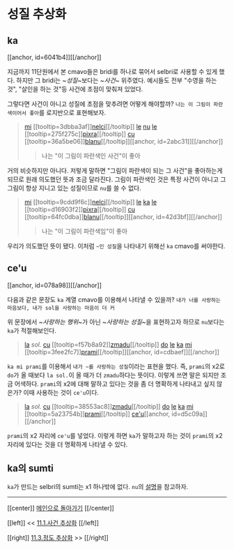 # 성질 추상화

## ka

[[anchor, id=6041b4]][[/anchor]]

지금까지 11단원에서 본 cmavo들은 bridi를 하나로 묶어서 selbri로 사용할 수 있게 했다. 하지만 그 bridi는 ~_성질_~보다는 ~_사건_~ 위주였다. 예시들도 전부 "수영을 하는 것", "살인을 하는 것"등 사건에 초점이 맞춰져 있었다.

그렇다면 사건이 아니고 성질에 초점을 맞추려면 어떻게 해야할까? `나는 이 그림이 파란 색이어서 좋아`를 로지반으로 표현해보자.

> [mi](07_00_sumti_cmavo.html#9347d0) [[tooltip=3dbba3af]][nelci](gismu.html#nelci)[[/tooltip]] [le](06_00_le.html#fcb63c) [nu](11_00_nu.html#54d359) [le](06_00_le.html#fcb63c) [[tooltip=275f275c]][pixra](gismu.html#pixra)[[/tooltip]] [cu](09_00_cu.html#9a24bc) [[tooltip=36a5be06]][blanu](gismu.html#blanu)[[/tooltip]][[anchor, id=2abc31]][[/anchor]]
>> 나는 "이 그림이 파란색인 사건"이 좋아

거의 비슷하지만 아니다. 저렇게 말하면 "그림이 파란색이 되는 그 사건"을 좋아하는게 되므로 원래 의도했던 뜻과 조금 달라진다. 그림이 파란색인 것은 특정 사건이 아니고 그 그림이 항상 지니고 있는 성질이므로 `nu`를 쓸 수 없다.

> [mi](07_00_sumti_cmavo.html#9347d0) [[tooltip=9cdd9f6c]][nelci](gismu.html#nelci)[[/tooltip]] [le](06_00_le.html#fcb63c) [ka](11_02_성질_추상화.html#6041b4) [le](06_00_le.html#fcb63c) [[tooltip=d16903f2]][pixra](gismu.html#pixra)[[/tooltip]] [cu](09_00_cu.html#9a24bc) [[tooltip=64fc0dba]][blanu](gismu.html#blanu)[[/tooltip]][[anchor, id=42d3bf]][[/anchor]]
>> 나는 "이 그림이 파란색임"이 좋아

우리가 의도했던 뜻이 됐다. 이처럼 `~인 성질`을 나타내기 위해선 `ka` cmavo를 써야한다.

## ce'u

[[anchor, id=078a98]][[/anchor]]

다음과 같은 문장도 `ka` 계열 cmavo를 이용해서 나타낼 수 있을까? `내가 너를 사랑하는 마음보다, 내가 sol을 사랑하는 마음이 더 커`

위 문장에서 ~_사랑하는 행위_~가 아닌 ~_사랑하는 성질_~을 표현하고자 하므로 `nu`보다는 `ka`가 적절해보인다.

> [la](06_00_le.html#7ce1e2) *sol.* [cu](09_00_cu.html#9a24bc) [[tooltip=f57b8a92]][zmadu](gismu.html#zmadu)[[/tooltip]] [do](07_00_sumti_cmavo.html#e3d59a) [le](06_00_le.html#fcb63c) [ka](11_02_성질_추상화.html#6041b4) [mi](07_00_sumti_cmavo.html#9347d0) [[tooltip=3fee2fc7]][prami](gismu.html#prami)[[/tooltip]][[anchor, id=cdbaef]][[/anchor]]

`ka mi prami`를 이용해서 `내가 ~를 사랑하는 성질`이라는 표현을 했다. 즉, `prami`의 x2로 `do`가 올 때보다 `la sol.`이 올 때가 더 `zmadu`하다는 뜻이다. 이렇게 쓰면 말은 되지만 조금 어색하다. `prami`의 x2에 대해 말하고 있다는 것을 좀 더 명확하게 나타내고 싶지 않은가? 이때 사용하는 것이 `ce'u`이다.

> [la](06_00_le.html#7ce1e2) *sol.* [cu](09_00_cu.html#9a24bc) [[tooltip=38553ac8]][zmadu](gismu.html#zmadu)[[/tooltip]] [do](07_00_sumti_cmavo.html#e3d59a) [le](06_00_le.html#fcb63c) [ka](11_02_성질_추상화.html#6041b4) [mi](07_00_sumti_cmavo.html#9347d0) [[tooltip=5a23754b]][prami](gismu.html#prami)[[/tooltip]] [ce'u](11_02_성질_추상화.html#078a98)[[anchor, id=d5c09a]][[/anchor]]

`prami`의 x2 자리에 `ce'u`를 넣었다. 이렇게 하면 `ka`가 말하고자 하는 것이 `prami`의 x2 자리에 있다는 것을 더 명확하게 나타낼 수 있다.

## ka의 sumti

`ka`가 만드는 selbri의 sumti는 x1 하나밖에 없다. `nu`의 [설명](11_00_nu.html#nu의-sumti)을 참고하자.

---

[[center]]
[메인으로 돌아가기](index.html)
[[/center]]

[[left]]
<< [11.1.사건 추상화](11_01_사건_추상화.html)
[[/left]]

[[right]]
[11.3.정도 추상화](11_03_정도_추상화.html) >>
[[/right]]


[^3dbba3af]: [[highlight=red]]x1[[/highlight]]이 [[highlight=green]]x2[[/highlight]]를 좋아한다
[^275f275c]: [[highlight=red]]x1[[/highlight]]은 [[highlight=green]]x2[[/highlight]](대상)를 [[highlight=aqua]][[black]]x3[[/black]][[/highlight]](화가)가 [[highlight=emerald]][[black]]x4[[/black]][[/highlight]](매체)에 그린 그림이다
[^36a5be06]: [[highlight=red]]x1[[/highlight]]은 파랗다
[^9cdd9f6c]: [[highlight=red]]x1[[/highlight]]이 [[highlight=green]]x2[[/highlight]]를 좋아한다
[^d16903f2]: [[highlight=red]]x1[[/highlight]]은 [[highlight=green]]x2[[/highlight]](대상)를 [[highlight=aqua]][[black]]x3[[/black]][[/highlight]](화가)가 [[highlight=emerald]][[black]]x4[[/black]][[/highlight]](매체)에 그린 그림이다
[^64fc0dba]: [[highlight=red]]x1[[/highlight]]은 파랗다
[^f57b8a92]: [[highlight=red]]x1[[/highlight]]이 [[highlight=green]]x2[[/highlight]]를 능가한다, [[highlight=aqua]][[black]]x3[[/black]][[/highlight]](능가하는 성질)를, [[highlight=emerald]][[black]]x4[[/black]][[/highlight]](능가하는 양)만큼
[^3fee2fc7]: [[highlight=red]]x1[[/highlight]]이 [[highlight=green]]x2[[/highlight]]를 사랑한다
[^38553ac8]: [[highlight=red]]x1[[/highlight]]이 [[highlight=green]]x2[[/highlight]]를 능가한다, [[highlight=aqua]][[black]]x3[[/black]][[/highlight]](능가하는 성질)를, [[highlight=emerald]][[black]]x4[[/black]][[/highlight]](능가하는 양)만큼
[^5a23754b]: [[highlight=red]]x1[[/highlight]]이 [[highlight=green]]x2[[/highlight]]를 사랑한다